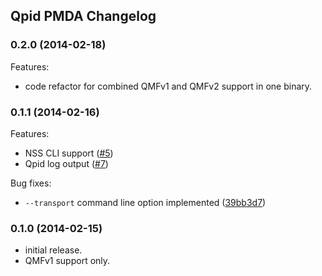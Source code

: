 ## Qpid PMDA Changelog

### 0.2.0 (2014-02-18)
Features:
- code refactor for combined QMFv1 and QMFv2 support in one binary.

### 0.1.1 (2014-02-16)
Features:
- NSS CLI support ([#5](../../issues/5))
- Qpid log output ([#7](../../issues/7))

Bug fixes:
- `--transport` command line option implemented ([39bb3d7](
  ../../commit/39bb3d7f72a30d49b8a0f1efa7e970169e8373b8))

### 0.1.0 (2014-02-15)
- initial release.
- QMFv1 support only.

